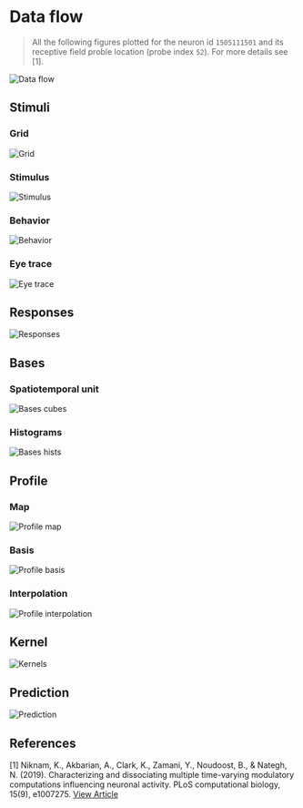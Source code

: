 # Data flow
> All the following figures plotted for the neuron id `1505111501` and its receptive field proble location (probe index `52`). For more details see [1].

![Data flow](assets/figures/data-flow.svg "Data flow")

## Stimuli
### Grid
![Grid](assets/figures/grid.png "Grid")
### Stimulus
![Stimulus](assets/figures/stimulus.gif "Stimulus")
### Behavior
![Behavior](assets/figures/behavior.gif "Behavior")
### Eye trace
![Eye trace](assets/figures/eye-trace.gif "Eye trace")
<!-- #### Data
![Stimuli](assets/figures/stimuli.png "Stimuli") -->
## Responses
![Responses](assets/figures/responses.png "Responses")
## Bases
### Spatiotemporal unit
![Bases cubes](assets/figures/bases-cubes.png "Bases cube")
### Histograms
![Bases hists](assets/figures/bases-hists.png "Bases hists")
## Profile
### Map
![Profile map](assets/figures/profile-map.png "Profile map")
### Basis
![Profile basis](assets/figures/profile-basis.png "Profile basis")
### Interpolation
![Profile interpolation](assets/figures/profile-interpolation.png "Profile interpolation")
## Kernel
![Kernels](assets/figures/kernels.png "Kernels")
## Prediction
![Prediction](assets/figures/prediction.png "Prediction")


## References
[1] Niknam, K., Akbarian, A., Clark, K., Zamani, Y., Noudoost, B., & Nategh, N. (2019). Characterizing and dissociating multiple time-varying modulatory computations influencing neuronal activity. PLoS computational biology, 15(9), e1007275. [View Article](https://journals.plos.org/ploscompbiol/article?id=10.1371/journal.pcbi.1007275)
